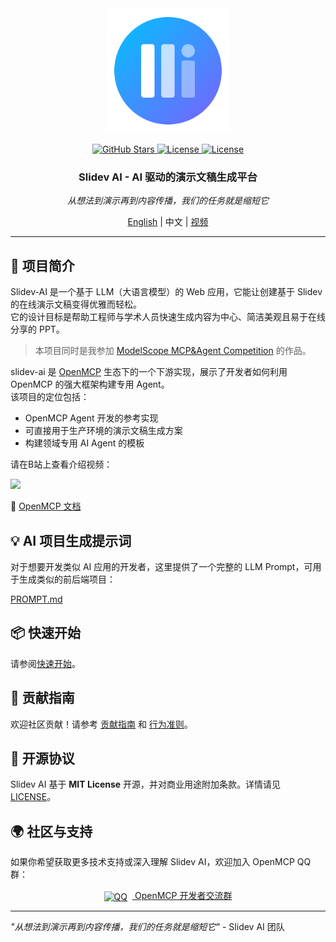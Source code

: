 <div align="center">

<img src="frontend/src/assets/icons/slidev-ai.svg" height="200px" />

<a href="https://github.com/LSTM-Kirigaya/slidev-ai"> <img src="https://img.shields.io/github/stars/LSTM-Kirigaya/slidev-ai?style=social" alt="GitHub Stars"></a><a href="https://opensource.org/licenses/MIT"> <img src="https://img.shields.io/badge/License-MIT-blue.svg" alt="License"></a><a href="https://kirigaya.cn/openmcp/"> <img src="https://img.shields.io/badge/OpenMCP_SDK-0.1.0-blue" alt="License"></a>

<h3>Slidev AI - AI 驱动的演示文稿生成平台</h3>

*从想法到演示再到内容传播，我们的任务就是缩短它*

[English](./README.md) | 中文 | [视频](https://www.bilibili.com/video/BV1SMhBzJEUL)


</div>

---

## 🚀 项目简介

Slidev-AI 是一个基于 LLM（大语言模型）的 Web 应用，它能让创建基于 Slidev 的在线演示文稿变得优雅而轻松。  
它的设计目标是帮助工程师与学术人员快速生成内容为中心、简洁美观且易于在线分享的 PPT。

> 本项目同时是我参加 [ModelScope MCP&Agent Competition](https://modelscope.cn/active/aihackathon-mcp-agent) 的作品。

slidev-ai 是 [OpenMCP](https://github.com/LSTM-Kirigaya/openmcp-client) 生态下的一个下游实现，展示了开发者如何利用 OpenMCP 的强大框架构建专用 Agent。  
该项目的定位包括：

- OpenMCP Agent 开发的参考实现
- 可直接用于生产环境的演示文稿生成方案
- 构建领域专用 AI Agent 的模板

请在B站上查看介绍视频： 

<a href="https://www.bilibili.com/video/BV1SMhBzJEUL/?spm_id_from=333.1387.homepage.video_card.click&vd_source=3f248073d6ebdb61308992901b606f24" target="_blank"><img src="https://pica.zhimg.com/80/v2-3674ccdc2ceef8255724dbf078cf6ee7_1440w.png" /></a>



🔗 [OpenMCP 文档](https://kirigaya.cn/openmcp/)

## 💡 AI 项目生成提示词

对于想要开发类似 AI 应用的开发者，这里提供了一个完整的 LLM Prompt，可用于生成类似的前后端项目：

[PROMPT.md](docs/PROMPT.md)

## 📦 快速开始

请参阅[快速开始](docs/quickstart_zh.md)。

## 🤝 贡献指南

欢迎社区贡献！请参考 [贡献指南](CONTRIBUTING.md) 和 [行为准则](CODE_OF_CONDUCT.md)。

## 📜 开源协议

Slidev AI 基于 **MIT License** 开源，并对商业用途附加条款。详情请见 [LICENSE](LICENSE)。

## 🌍 社区与支持

如果你希望获取更多技术支持或深入理解 Slidev AI，欢迎加入 OpenMCP QQ 群：

<div align="center"> <a href="https://qm.qq.com/cgi-bin/qm/qr?k=C6ZUTZvfqWoI12lWe7L93cWa1hUsuVT0&jump_from=webapi&authKey=McW6B1ogTPjPDrCyGttS890tMZGQ1KB3QLuG4aqVNRaYp4vlTSgf2c6dMcNjMuBD" target="_blank" > <img src="https://img.icons8.com/color/24/000000/qq.png" style="vertical-align: middle; margin-right: 8px;" alt="QQ"> OpenMCP 开发者交流群 </a> </div>

---

*"从想法到演示再到内容传播，我们的任务就是缩短它"* - Slidev AI 团队
